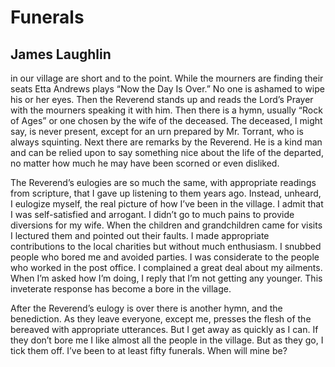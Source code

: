 # Funerals
## James Laughlin
in our village are short and to the point.
While the mourners are finding their seats
Etta Andrews plays “Now the Day Is Over.”
No one is ashamed to wipe his or her eyes.
Then the Reverend stands up and reads
the Lord’s Prayer with the mourners
speaking it with him. Then there is a hymn,
usually “Rock of Ages” or one chosen by
the wife of the deceased. The deceased,
I might say, is never present, except for
an urn prepared by Mr. Torrant, who is
always squinting. Next there are remarks
by the Reverend. He is a kind man and
can be relied upon to say something nice
about the life of the departed, no matter
how much he may have been scorned or even
disliked.

The Reverend’s eulogies are so much the
same, with appropriate readings from scripture,
that I gave up listening to them years ago.
Instead, unheard, I eulogize myself,
the real picture of how I’ve been in
the village. I admit that I was self-satisfied
and arrogant. I didn’t go to much pains
to provide diversions for my wife. When
the children and grandchildren came for visits
I lectured them and pointed out their faults.
I made appropriate contributions to the
local charities but without much enthusiasm.
I snubbed people who bored me and avoided
parties. I was considerate to the people
who worked in the post office. I complained
a great deal about my ailments. When I’m
asked how I’m doing, I reply that I’m
not getting any younger. This inveterate
response has become a bore in the village.

After the Reverend’s eulogy is over
there is another hymn, and the benediction.
As they leave everyone, except me, presses
the flesh of the bereaved with appropriate
utterances. But I get away as quickly as
I can. If they don’t bore me I like
almost all the people in the village.
But as they go, I tick them off. I’ve
been to at least fifty funerals. When
will mine be?